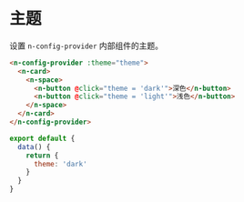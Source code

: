 # 主题

设置 `n-config-provider` 内部组件的主题。

```html
<n-config-provider :theme="theme">
  <n-card>
    <n-space>
      <n-button @click="theme = 'dark'">深色</n-button>
      <n-button @click="theme = 'light'">浅色</n-button>
    </n-space>
  </n-card>
</n-config-provider>
```

```js
export default {
  data() {
    return {
      theme: 'dark'
    }
  }
}
```

